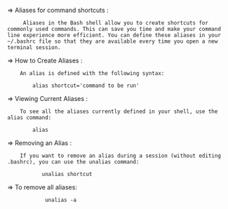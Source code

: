 =>   Aliases for command shortcuts :

         Aliases in the Bash shell allow you to create shortcuts for commonly used commands. This can save you time and make your command line experience more efficient. You can define these aliases in your ~/.bashrc file so that they are available every time you open a new terminal session.


=>   How to Create Aliases :

        An alias is defined with the following syntax:

            alias shortcut='command to be run'


=>   Viewing Current Aliases :

        To see all the aliases currently defined in your shell, use the alias command:

            alias


=>   Removing an Alias :

        If you want to remove an alias during a session (without editing .bashrc), you can use the unalias command:

               unalias shortcut

=>  To remove all aliases:

                unalias -a